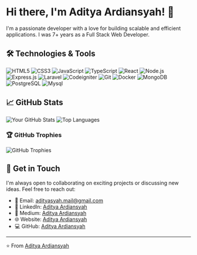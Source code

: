 # Hi there, I'm Aditya Ardiansyah! 👋

I'm a passionate developer with a love for building scalable and efficient applications. I was 7+ years as a Full Stack Web Developer.

## 🛠️ Technologies & Tools

![HTML5](https://img.shields.io/badge/HTML5-E34F26?style=for-the-badge&logo=html5&logoColor=white)
![CSS3](https://img.shields.io/badge/CSS3-1572B6?style=for-the-badge&logo=css3&logoColor=white)
![JavaScript](https://img.shields.io/badge/JavaScript-323330?style=for-the-badge&logo=javascript&logoColor=F7DF1E)
![TypeScript](https://img.shields.io/badge/TypeScript-007ACC?style=for-the-badge&logo=typescript&logoColor=white)
![React](https://img.shields.io/badge/React-61DAFB?style=for-the-badge&logo=react&logoColor=white)
![Node.js](https://img.shields.io/badge/Node.js-339933?style=for-the-badge&logo=nodedotjs&logoColor=white)
![Express.js](https://img.shields.io/badge/Express.js-000000?style=for-the-badge&logo=express&logoColor=white)
![Laravel](https://img.shields.io/badge/Laravel-D91656?style=for-the-badge&logo=laravel&logoColor=white)
![Codeigniter](https://img.shields.io/badge/Codeigniter-EB5B00?style=for-the-badge&logo=codeigniter&logoColor=white)
![Git](https://img.shields.io/badge/Git-D91656?style=for-the-badge&logo=git&logoColor=white)
![Docker](https://img.shields.io/badge/Docker-4CC9FE?style=for-the-badge&logo=docker&logoColor=white)
![MongoDB](https://img.shields.io/badge/MongoDB-A8CD89?style=for-the-badge&logo=mongodb&logoColor=white)
![PostgreSQL](https://img.shields.io/badge/PostgreSQL-336791?style=for-the-badge&logo=postgresql&logoColor=white)
![Mysql](https://img.shields.io/badge/Mysql-232F3E?style=for-the-badge&logo=mysql&logoColor=white)

## 📈 GitHub Stats

![Your GitHub Stats](https://github-readme-stats.vercel.app/api?username=Adityardiansyah&show_icons=true&theme=radical)
![Top Languages](https://github-readme-stats.vercel.app/api/top-langs/?username=Adityardiansyah&layout=compact&theme=radical)

### 🏆 GitHub Trophies
![GitHub Trophies](https://github-profile-trophy.vercel.app/?username=AdityaArdiansyah&theme=radical&no-frame=true&margin-w=15&margin-h=15)

## 📝 Get in Touch

I'm always open to collaborating on exciting projects or discussing new ideas. Feel free to reach out:

- 📧 Email: [adityasyah.mail@gmail.com](mailto:adityasyah.mail@gmail.com)
- 💼 LinkedIn: [Aditya Ardiansyah](https://www.linkedin.com/in/aditya-ardiansyah/)
- 📝 Medium: [Aditya Ardiansyah](https://medium.com/@adityasyah)
- 🌐 Website: [Aditya Ardiansyah](https://aditya-ardiansyah-dev.vercel.app/)
- 💻 GitHub: [Aditya Ardiansyah](https://github.com/adityardiansyah)
---

⭐️ From [Aditya Ardiansyah](https://github.com/adityardiansyah)
